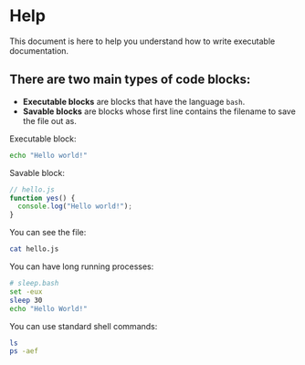 # Help

This document is here to help you understand how to write executable documentation.

## There are two main types of code blocks:

- **Executable blocks** are blocks that have the language `bash`.
- **Savable blocks** are blocks whose first line contains the filename to save the file out as.

Executable block:

```bash
echo "Hello world!"
```

Savable block:

```javascript
// hello.js
function yes() {
  console.log("Hello world!");
}
```

You can see the file:

```bash
cat hello.js
```

You can have long running processes:

```bash
# sleep.bash
set -eux
sleep 30
echo "Hello World!"
```

You can use standard shell commands:

```bash
ls
ps -aef
```
